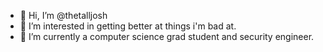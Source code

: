- 👋 Hi, I’m @thetalljosh
- 👀 I’m interested in getting better at things i'm bad at.
- 🌱 I’m currently a computer science grad student and security engineer.

<!---
thetalljosh/thetalljosh is a ✨ special ✨ repository because its `README.md` (this file) appears on your GitHub profile.
You can click the Preview link to take a look at your changes.
--->

